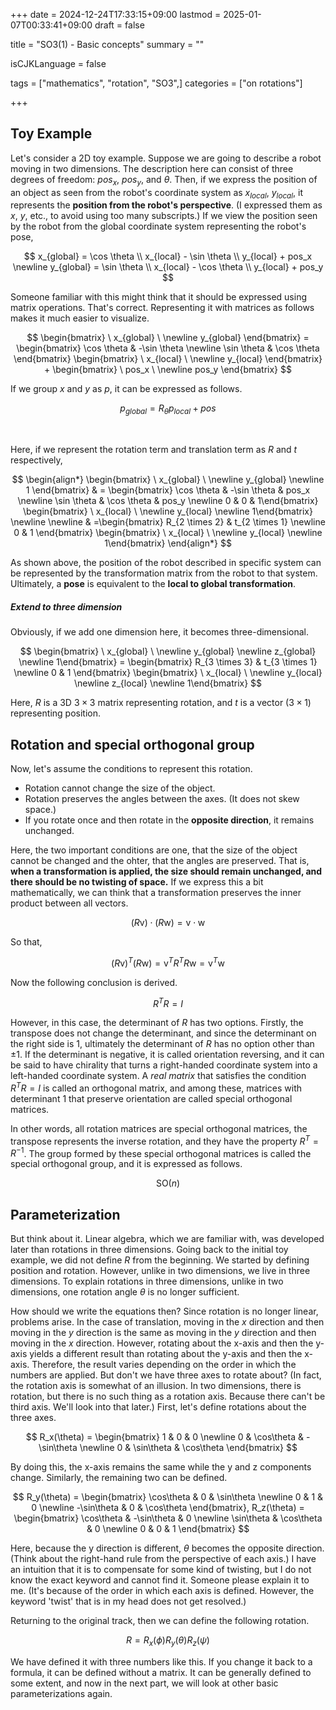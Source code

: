+++
date = 2024-12-24T17:33:15+09:00
lastmod = 2025-01-07T00:33:41+09:00
draft = false

title = "SO3(1) - Basic concepts"
summary = ""

isCJKLanguage = false

tags = ["mathematics", "rotation", "SO3",]
categories = ["on rotations"]

+++

## Toy Example

Let's consider a 2D toy example. Suppose we are going to describe a robot moving in two dimensions. The description here can consist of three degrees of freedom: $pos_x,$ $pos_y,$ and $\theta$.  Then, if we express the position of an object as seen from the robot's coordinate system as $x_{local} ,$ $y_{local} ,$ it represents the **position from the robot's perspective**.  (I expressed them as $x$, $y$, etc., to avoid using too many subscripts.) If we view the position seen by the robot from the global coordinate system representing the robot's pose,

$$
x_{global} = \cos \theta \\ x_{local} - \sin \theta \\ y_{local} + pos_x
\newline
y_{global} = \sin \theta \\ x_{local} - \cos \theta \\ y_{local} + pos_y
$$

Someone familiar with this might think that it should be expressed using matrix operations. That's correct. Representing it with matrices as follows makes it much easier to visualize.

$$
\begin{bmatrix} \ x_{global} \ \newline y_{global} \end{bmatrix} = 
\begin{bmatrix} \cos \theta & -\sin \theta \newline  \sin \theta & \cos \theta \end{bmatrix}
\begin{bmatrix} \ x_{local} \ \newline y_{local} \end{bmatrix} +
\begin{bmatrix} \ pos_x \ \newline pos_y \end{bmatrix}
$$

If we group $x$ and  $y$ as $p$, it can be expressed as follows.

$$
p_{global} = R_\theta p_{local} + pos
$$

&nbsp;

Here, if we represent the rotation term and translation term as $R$ and $t$ respectively,

$$
\begin{align*}
\begin{bmatrix} \ x_{global} \ \newline y_{global} \newline 1 \end{bmatrix}
& = \begin{bmatrix} \cos \theta & -\sin \theta & pos_x \newline  \sin \theta & \cos \theta & pos_y \newline 0 & 0 & 1\end{bmatrix}
\begin{bmatrix} \ x_{local} \ \newline y_{local} \newline  1\end{bmatrix}
\newline
\newline
& =\begin{bmatrix} R_{2 \times 2} & t_{2 \times 1} \newline 0 & 1 \end{bmatrix}
\begin{bmatrix} \ x_{local} \ \newline y_{local} \newline  1\end{bmatrix}
\end{align*}
$$

As shown above, the position of the robot described in specific system can be represented by the transformation matrix from the robot to that system. Ultimately, a **pose** is equivalent to the **local to global transformation**.

##### Extend to three dimension

Obviously, if we add one dimension here, it becomes three-dimensional.

$$
\begin{bmatrix} \ x_{global} \ \newline y_{global} \newline z_{global} \newline 1\end{bmatrix} = 
\begin{bmatrix} R_{3 \times 3} & t_{3 \times 1} \newline 0 & 1 \end{bmatrix}
\begin{bmatrix} \ x_{local} \ \newline y_{local} \newline z_{local} \newline  1\end{bmatrix}
$$

Here, $R$ is a 3D $3\times 3$ matrix representing rotation, and $t$ is a vector ($3 \times 1$) representing position.

## Rotation and special orthogonal group

Now, let's assume the conditions to represent this rotation.

- Rotation cannot change the size of the object.
- Rotation preserves the angles between the axes. (It does not skew space.)
- If you rotate once and then rotate in the **opposite direction**, it remains unchanged.

Here, the two important conditions are one, that the size of the object cannot be changed and the ohter, that the angles are preserved. That is, **when a transformation is applied, the size should remain unchanged, and there should be no twisting of space.** If we express this a bit mathematically, we can think that a transformation preserves the inner product between all vectors.

$$
(R\mathrm v)\cdot(R \mathrm w) = \mathrm v \cdot \mathrm w
$$

So that,

$$
(R\mathrm v)^T (R \mathrm w) = \mathrm v ^T R^T R \mathrm w = \mathrm v^T \mathrm w
$$

Now the following conclusion is derived.

$$
R^T R = I
$$

However, in this case, the determinant of $R$ has two options. Firstly, the transpose does not change the determinant, and since the determinant on the right side is 1, ultimately the determinant of $R$ has no option other than $\pm 1$. If the determinant is negative, it is called orientation reversing, and it can be said to have chirality that turns a right-handed coordinate system into a left-handed coordinate system. A *real matrix* that satisfies the condition $R^T R = I$ is called an orthogonal matrix, and among these, matrices with determinant 1 that preserve orientation are called special orthogonal matrices.

In other words, all rotation matrices are special orthogonal matrices, the transpose represents the inverse rotation, and they have the property $R^T = R^{-1}$. The group formed by these special orthogonal matrices is called the special orthogonal group, and it is expressed as follows.

$$
\mathrm {SO}(n)
$$

## Parameterization

But think about it. Linear algebra, which we are familiar with, was developed later than rotations in three dimensions. Going back to the initial toy example, we did not define $R$ from the beginning. We started by defining position and rotation. However, unlike in two dimensions, we live in three dimensions. To explain rotations in three dimensions, unlike in two dimensions, one rotation angle $\theta$ is no longer sufficient.

How should we write the equations then? Since rotation is no longer linear, problems arise. In the case of translation, moving in the $x$ direction and then moving in the $y$ direction is the same as moving in the $y$ direction and then moving in the $x$ direction. However, rotating about the x-axis and then the y-axis yields a different result than rotating about the y-axis and then the x-axis. Therefore, the result varies depending on the order in which the numbers are applied. But don't we have three axes to rotate about? (In fact, the rotation axis is somewhat of an illusion. In two dimensions, there is rotation, but there is no such thing as a rotation axis. Because there can't be third axis. We'll look into that later.) First, let's define rotations about the three axes.

$$
R_x(\theta) = \begin{bmatrix}
1 & 0 & 0 \newline
0 & \cos\theta & -\sin\theta \newline
0 & \sin\theta & \cos\theta
\end{bmatrix}
$$

By doing this, the x-axis remains the same while the y and z components change. Similarly, the remaining two can be defined.

$$
R_y(\theta) = \begin{bmatrix}
\cos\theta & 0 & \sin\theta \newline
0 & 1 & 0 \newline
-\sin\theta & 0 & \cos\theta
\end{bmatrix},
R_z(\theta) = \begin{bmatrix}
\cos\theta & -\sin\theta & 0 \newline
\sin\theta & \cos\theta & 0 \newline
0 & 0 & 1
\end{bmatrix}
$$

Here, because the y direction is different, $\theta$ becomes the opposite direction. (Think about the right-hand rule from the perspective of each axis.) I have an intuition that it is to compensate for some kind of twisting, but I do not know the exact keyword and cannot find it. Someone please explain it to me. (It's because of the order in which each axis is defined. However, the keyword 'twist' that is in my head does not get resolved.)

Returning to the original track, then we can define the following rotation.

$$
R = R_x(\phi) R_y(\theta) R_z(\psi)
$$

We have defined it with three numbers like this. If you change it back to a formula, it can be defined without a matrix. It can be generally defined to some extent, and now in the next part, we will look at other basic parameterizations again.